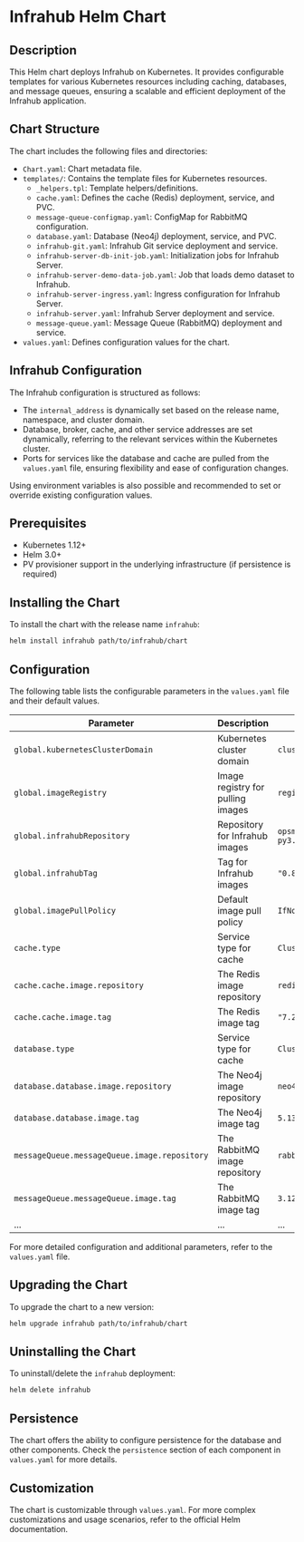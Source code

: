 # Infrahub Helm Chart

## Description

This Helm chart deploys Infrahub on Kubernetes. It provides configurable templates for various Kubernetes resources including caching, databases, and message queues, ensuring a scalable and efficient deployment of the Infrahub application.

## Chart Structure

The chart includes the following files and directories:

- `Chart.yaml`: Chart metadata file.
- `templates/`: Contains the template files for Kubernetes resources.
  - `_helpers.tpl`: Template helpers/definitions.
  - `cache.yaml`: Defines the cache (Redis) deployment, service, and PVC.
  - `message-queue-configmap.yaml`: ConfigMap for RabbitMQ configuration.
  - `database.yaml`: Database (Neo4j) deployment, service, and PVC.
  - `infrahub-git.yaml`: Infrahub Git service deployment and service.
  - `infrahub-server-db-init-job.yaml`: Initialization jobs for Infrahub Server.
  - `infrahub-server-demo-data-job.yaml`: Job that loads demo dataset to Infrahub.
  - `infrahub-server-ingress.yaml`: Ingress configuration for Infrahub Server.
  - `infrahub-server.yaml`: Infrahub Server deployment and service.
  - `message-queue.yaml`: Message Queue (RabbitMQ) deployment and service.
- `values.yaml`: Defines configuration values for the chart.

## Infrahub Configuration

The Infrahub configuration is structured as follows:

- The `internal_address` is dynamically set based on the release name, namespace, and cluster domain.
- Database, broker, cache, and other service addresses are set dynamically, referring to the relevant services within the Kubernetes cluster.
- Ports for services like the database and cache are pulled from the `values.yaml` file, ensuring flexibility and ease of configuration changes.

Using environment variables is also possible and recommended to set or override existing configuration values.

## Prerequisites

- Kubernetes 1.12+
- Helm 3.0+
- PV provisioner support in the underlying infrastructure (if persistence is required)

## Installing the Chart

To install the chart with the release name `infrahub`:

```sh
helm install infrahub path/to/infrahub/chart
```

## Configuration

The following table lists the configurable parameters in the `values.yaml` file and their default values.

| Parameter | Description | Default |
| --------- | ----------- | ------- |
| `global.kubernetesClusterDomain` | Kubernetes cluster domain | `cluster.local`  |
| `global.imageRegistry` | Image registry for pulling images | `registry.opsmill.io`  |
| `global.infrahubRepository` | Repository for Infrahub images | `opsmill/infrahub-py3.11`  |
| `global.infrahubTag` | Tag for Infrahub images | `"0.8.2-helm"`  |
| `global.imagePullPolicy` | Default image pull policy | `IfNotPresent`  |
| `cache.type` | Service type for cache | `ClusterIP`  |
| `cache.cache.image.repository` | The Redis image repository | `redis` |
| `cache.cache.image.tag` | The Redis image tag | `"7.2"` |
| `database.type` | Service type for cache | `ClusterIP`  |
| `database.database.image.repository` | The Neo4j image repository | `neo4j` |
| `database.database.image.tag` | The Neo4j image tag | `5.13-community` |
| `messageQueue.messageQueue.image.repository` | The RabbitMQ image repository | `rabbitmq` |
| `messageQueue.messageQueue.image.tag` | The RabbitMQ image tag | `3.12-management` |
| ... | ... | ... |

For more detailed configuration and additional parameters, refer to the `values.yaml` file.

## Upgrading the Chart

To upgrade the chart to a new version:

```sh
helm upgrade infrahub path/to/infrahub/chart
```

## Uninstalling the Chart

To uninstall/delete the `infrahub` deployment:

```sh
helm delete infrahub
```

## Persistence

The chart offers the ability to configure persistence for the database and other components. Check the `persistence` section of each component in `values.yaml` for more details.

## Customization

The chart is customizable through `values.yaml`. For more complex customizations and usage scenarios, refer to the official Helm documentation.
